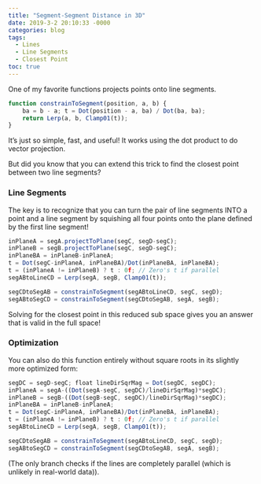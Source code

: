 ```yaml
---
title: "Segment-Segment Distance in 3D"
date: 2019-3-2 20:10:33 -0000
categories: blog
tags:
  - Lines
  - Line Segments
  - Closest Point
toc: true
---
```


One of my favorite functions projects points onto line segments.

<!-- Hide the Table of Contents (but keep the navigation :^) ... -->
<script type="text/javascript">
  document.getElementsByClassName('toc')[0].style.display = 'none';
</script>
<!-- Load the Three.js library, assorted helpers, and the actual line fitting script code... -->
<script type="text/javascript" src="../../assets/js/three.js"></script>
<script type="text/javascript" src="../../assets/js/DragControls.js"></script>
<script type="text/javascript" src="../../assets/js/OrbitControls.js"></script>
<script type="text/javascript" src="../../assets/js/IK/Environment.js"></script>
<script type="text/javascript" src="../../assets/js/ClosestSegment/ClosestSegment.js" orbit="enabled"></script>
~~~ javascript
function constrainToSegment(position, a, b) {
    ba = b - a; t = Dot(position - a, ba) / Dot(ba, ba);
    return Lerp(a, b, Clamp01(t));
}
~~~

It’s just so simple, fast, and useful! It works using the dot product to do vector projection.

But did you know that you can extend this trick to find the closest point between two line segments?

### Line Segments

<script type="text/javascript" src="../../assets/js/ClosestSegment/SegmentSegment.js" orbit="enabled"></script>

The key is to recognize that you can turn the pair of line segments INTO a point and a line segment by squishing all four points onto the plane defined by the first line segment!

<script type="text/javascript" src="../../assets/js/ClosestSegment/SegmentSegment.js" orbit="enabled" debug="enabled"></script>
~~~ javascript
inPlaneA = segA.projectToPlane(segC, segD-segC);
inPlaneB = segB.projectToPlane(segC, segD-segC);
inPlaneBA = inPlaneB-inPlaneA;
t = Dot(segC-inPlaneA, inPlaneBA)/Dot(inPlaneBA, inPlaneBA);
t = (inPlaneA != inPlaneB) ? t : 0f; // Zero's t if parallel
segABtoLineCD = Lerp(segA, segB, Clamp01(t));

segCDtoSegAB = constrainToSegment(segABtoLineCD, segC, segD);
segABtoSegCD = constrainToSegment(segCDtoSegAB, segA, segB);
~~~

Solving for the closest point in this reduced sub space gives you an answer that is valid in the full space!

### Optimization

You can also do this function entirely without square roots in its slightly more optimized form:
~~~ javascript
segDC = segD-segC; float lineDirSqrMag = Dot(segDC, segDC);
inPlaneA = segA-((Dot(segA-segC, segDC)/lineDirSqrMag)*segDC);
inPlaneB = segB-((Dot(segB-segC, segDC)/lineDirSqrMag)*segDC);
inPlaneBA = inPlaneB-inPlaneA;
t = Dot(segC-inPlaneA, inPlaneBA)/Dot(inPlaneBA, inPlaneBA);
t = (inPlaneA != inPlaneB) ? t : 0f; // Zero's t if parallel
segABtoLineCD = Lerp(segA, segB, Clamp01(t));

segCDtoSegAB = constrainToSegment(segABtoLineCD, segC, segD);
segABtoSegCD = constrainToSegment(segCDtoSegAB, segA, segB);
~~~
(The only branch checks if the lines are completely parallel (which is unlikely in real-world data)).